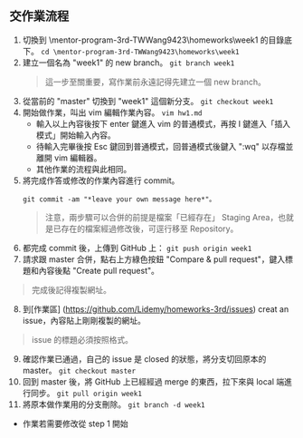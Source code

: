 ## 交作業流程
1. 切換到 \mentor-program-3rd-TWWang9423\homeworks\week1 的目錄底下。
   `cd \mentor-program-3rd-TWWang9423\homeworks\week1`
2. 建立一個名為 "week1" 的 new branch。
   `git branch week1`
   > 這一步至關重要，寫作業前永遠記得先建立一個 new branch。
3. 從當前的 "master" 切換到 "week1" 這個新分支。
   `git checkout week1`
4. 開始做作業，叫出 vim 編輯作業內容。
   `vim hw1.md`
   * 輸入以上內容後按下 enter 鍵進入 vim 的普通模式，再按 I 鍵進入「插入模式」開始輸入內容。
   * 待輸入完畢後按 Esc 鍵回到普通模式，回普通模式後鍵入 ":wq" 以存檔並離開 vim 編輯器。
   * 其他作業的流程與此相同。
5. 將完成作答或修改的作業內容進行 commit。
     ```
     git commit -am "*leave your own message here*"。
     ```
     > 注意，兩步驟可以合併的前提是檔案「已經存在」 Staging Area，也就是已存在的檔案經過修改後，可逕行移至 Repository。
6. 都完成 commit 後，上傳到 GitHub 上：
   `git push origin week1`
7. 請求跟 master 合併，點右上方綠色按鈕 "Compare & pull request"，鍵入標題和內容後點 "Create pull request"。
> 完成後記得複製網址。
8. 到[作業區] (https://github.com/Lidemy/homeworks-3rd/issues) creat an issue，內容貼上剛剛複製的網址。
> issue 的標題必須按照格式。
9. 確認作業已通過，自己的 issue 是 closed 的狀態，將分支切回原本的 master。
   `git checkout master`
10. 回到 master 後，將 GitHub 上已經經過 merge 的東西，拉下來與 local 端進行同步。
   `git pull origin week1`
11. 將原本做作業用的分支刪除。
   `git branch -d week1`

* 作業若需要修改從 step 1 開始
